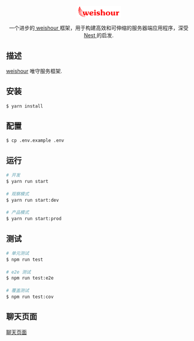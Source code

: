 <p align="center">
  <a href="http://weishour.com/" target="blank"><img src="./public/img/logo.png" width="120" alt="weishour Logo" /></a>
</p>

<p align="center">一个进步的<a href="http://nodejs.org" target="blank"> weishour </a>框架，用于构建高效和可伸缩的服务器端应用程序，深受<a href="https://angular.io" target="blank"> Nest </a>的启发.</p>
<p align="center">

## 描述

[weishour](http://weishour.com/) 唯守服务框架.

## 安装

```bash
$ yarn install
```

## 配置

```bash
$ cp .env.example .env
```

## 运行

```bash
# 开发
$ yarn run start

# 观察模式
$ yarn run start:dev

# 产品模式
$ yarn run start:prod
```

## 测试

```bash
# 单元测试
$ npm run test

# e2e 测试
$ npm run test:e2e

# 覆盖测试
$ npm run test:cov
```

## 聊天页面

[聊天页面](http://localhost/wsChat)

<!-- ## pm2部署

```bash
$ yarn run pm2
```

## 文档

```bash
$ yarn run doc
```

## 中继器部署 (例)
wssip "www.weishour.com"
wsspt "7002"
wsav

## Nginx配置 (例)
```bash
server {
    listen       80;
    server_name  www.weishour.com;

    location / {
        proxy_pass        http://127.0.0.1:3000;
        proxy_set_header  X-Real-IP $remote_addr;
        proxy_set_header  X-Forwarded-For $proxy_add_x_forwarded_for;
        proxy_set_header  Host $http_host;
        proxy_set_header  X-Nginx-Proxy true;
        proxy_redirect    off;
    }
}
``` -->

